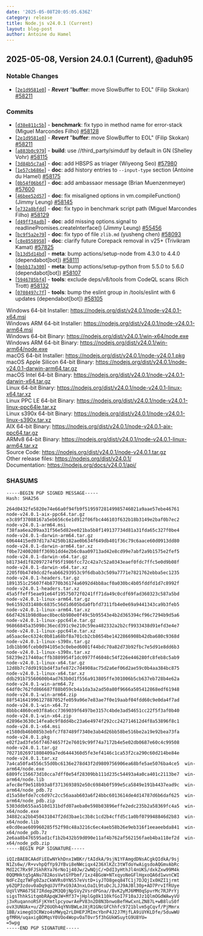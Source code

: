 ```yaml
---
date: '2025-05-08T20:05:05.636Z'
category: release
title: Node.js v24.0.1 (Current)
layout: blog-post
author: Antoine du Hamel
---
```


## 2025-05-08, Version 24.0.1 (Current), @aduh95

### Notable Changes

- \[[`2e1d9581e0`](https://github.com/nodejs/node/commit/2e1d9581e0)] - _**Revert**_ "**buffer**: move SlowBuffer to EOL" (Filip Skokan) [#58211](https://github.com/nodejs/node/pull/58211)

### Commits

- \[[`d38e811c5b`](https://github.com/nodejs/node/commit/d38e811c5b)] - **benchmark**: fix typo in method name for error-stack (Miguel Marcondes Filho) [#58128](https://github.com/nodejs/node/pull/58128)
- \[[`2e1d9581e0`](https://github.com/nodejs/node/commit/2e1d9581e0)] - _**Revert**_ "**buffer**: move SlowBuffer to EOL" (Filip Skokan) [#58211](https://github.com/nodejs/node/pull/58211)
- \[[`a883b0c979`](https://github.com/nodejs/node/commit/a883b0c979)] - **build**: use //third_party/simdutf by default in GN (Shelley Vohr) [#58115](https://github.com/nodejs/node/pull/58115)
- \[[`3d84b5c7a4`](https://github.com/nodejs/node/commit/3d84b5c7a4)] - **doc**: add HBSPS as triager (Wiyeong Seo) [#57980](https://github.com/nodejs/node/pull/57980)
- \[[`1e57cb686e`](https://github.com/nodejs/node/commit/1e57cb686e)] - **doc**: add history entries to `--input-type` section (Antoine du Hamel) [#58175](https://github.com/nodejs/node/pull/58175)
- \[[`0b54f06b6f`](https://github.com/nodejs/node/commit/0b54f06b6f)] - **doc**: add ambassaor message (Brian Muenzenmeyer) [#57600](https://github.com/nodejs/node/pull/57600)
- \[[`46bee52d57`](https://github.com/nodejs/node/commit/46bee52d57)] - **doc**: fix misaligned options in vm.compileFunction() (Jimmy Leung) [#58145](https://github.com/nodejs/node/pull/58145)
- \[[`e732a8bfdd`](https://github.com/nodejs/node/commit/e732a8bfdd)] - **doc**: fix typo in benchmark script path (Miguel Marcondes Filho) [#58129](https://github.com/nodejs/node/pull/58129)
- \[[`d49ff34adb`](https://github.com/nodejs/node/commit/d49ff34adb)] - **doc**: add missing options.signal to readlinePromises.createInterface() (Jimmy Leung) [#55456](https://github.com/nodejs/node/pull/55456)
- \[[`bc9f5a2e79`](https://github.com/nodejs/node/commit/bc9f5a2e79)] - **doc**: fix typo of file `zlib.md` (yusheng chen) [#58093](https://github.com/nodejs/node/pull/58093)
- \[[`c8e8558958`](https://github.com/nodejs/node/commit/c8e8558958)] - **doc**: clarify future Corepack removal in v25+ (Trivikram Kamat) [#57825](https://github.com/nodejs/node/pull/57825)
- \[[`b13d5d14bd`](https://github.com/nodejs/node/commit/b13d5d14bd)] - **meta**: bump actions/setup-node from 4.3.0 to 4.4.0 (dependabot\[bot]) [#58111](https://github.com/nodejs/node/pull/58111)
- \[[`0ebb17a300`](https://github.com/nodejs/node/commit/0ebb17a300)] - **meta**: bump actions/setup-python from 5.5.0 to 5.6.0 (dependabot\[bot]) [#58107](https://github.com/nodejs/node/pull/58107)
- \[[`5946785bf4`](https://github.com/nodejs/node/commit/5946785bf4)] - **tools**: exclude deps/v8/tools from CodeQL scans (Rich Trott) [#58132](https://github.com/nodejs/node/pull/58132)
- \[[`0708497c7f`](https://github.com/nodejs/node/commit/0708497c7f)] - **tools**: bump the eslint group in /tools/eslint with 6 updates (dependabot\[bot]) [#58105](https://github.com/nodejs/node/pull/58105)

Windows 64-bit Installer: https://nodejs.org/dist/v24.0.1/node-v24.0.1-x64.msi \
Windows ARM 64-bit Installer: https://nodejs.org/dist/v24.0.1/node-v24.0.1-arm64.msi \
Windows 64-bit Binary: https://nodejs.org/dist/v24.0.1/win-x64/node.exe \
Windows ARM 64-bit Binary: https://nodejs.org/dist/v24.0.1/win-arm64/node.exe \
macOS 64-bit Installer: https://nodejs.org/dist/v24.0.1/node-v24.0.1.pkg \
macOS Apple Silicon 64-bit Binary: https://nodejs.org/dist/v24.0.1/node-v24.0.1-darwin-arm64.tar.gz \
macOS Intel 64-bit Binary: https://nodejs.org/dist/v24.0.1/node-v24.0.1-darwin-x64.tar.gz \
Linux 64-bit Binary: https://nodejs.org/dist/v24.0.1/node-v24.0.1-linux-x64.tar.xz \
Linux PPC LE 64-bit Binary: https://nodejs.org/dist/v24.0.1/node-v24.0.1-linux-ppc64le.tar.xz \
Linux s390x 64-bit Binary: https://nodejs.org/dist/v24.0.1/node-v24.0.1-linux-s390x.tar.xz \
AIX 64-bit Binary: https://nodejs.org/dist/v24.0.1/node-v24.0.1-aix-ppc64.tar.gz \
ARMv8 64-bit Binary: https://nodejs.org/dist/v24.0.1/node-v24.0.1-linux-arm64.tar.xz \
Source Code: https://nodejs.org/dist/v24.0.1/node-v24.0.1.tar.gz \
Other release files: https://nodejs.org/dist/v24.0.1/ \
Documentation: https://nodejs.org/docs/v24.0.1/api/

### SHASUMS

```
-----BEGIN PGP SIGNED MESSAGE-----
Hash: SHA256

264d0432fe5820e74e66a0f94fb9f51959728149985746021a9aae57ebe46761  node-v24.0.1-aix-ppc64.tar.gz
e3c89f37088167a5eb656c6e1d912f06fbc446103f632b18b3149e2baf0b7ec2  node-v24.0.1-arm64.msi
f38faa6ea209aa31f56e5d82ee021ba5b8f149137734d81a31fda65c327f0be4  node-v24.0.1-darwin-arm64.tar.gz
60644415ed97d17a74250b182ae0b634f649db401f36c79c6aace60d0913dd80  node-v24.0.1-darwin-arm64.tar.xz
f0be72400208ff369b1dd4e2b6c0aa09713ad42e8cd99e7abf2a9b1575e2fef5  node-v24.0.1-darwin-x64.tar.gz
b81734d1f82097274f95f1986fcc72c42a7c52a0343eaef0fdc7ffc5e0d9b08f  node-v24.0.1-darwin-x64.tar.xz
2205f0b4749dcd2feab66293953c9f6dbab3c509a7771e7821762ebba5ec1235  node-v24.0.1-headers.tar.gz
1891351c25607f4b8770b36174a6092d4bb8acf0a030bc4b05fddfd1d7c8992f  node-v24.0.1-headers.tar.xz
45a5ffeff5eae91e64f19575072f0241ff71da49c0cdf69fad360323c587a5bd  node-v24.0.1-linux-arm64.tar.gz
9e61592d31480c6835c56d1d605bda0fbfd7311fb4e0e69a9441343ca9b3feb5  node-v24.0.1-linux-arm64.tar.xz
66d74261b98d0aec8bec6b980e0f49c5b95543e4b2d365394cf96c7294b9d5a6  node-v24.0.1-linux-ppc64le.tar.gz
96866845a35098c36ecd391c9e210c59ea482332a2b2cf9933438d91efd3e4e7  node-v24.0.1-linux-ppc64le.tar.xz
a65aac6ec6324c0b81a68bf8a701cb2cb8654be1422866908b42dba680c9368d  node-v24.0.1-linux-s390x.tar.gz
1db1bb96fceb0d94105e3c0ebed6001f44bdc70a82d73b92fbc7e5d91e8dd6b3  node-v24.0.1-linux-s390x.tar.xz
58239e217440acffb3889954f1dc0977f46048c54f226e446280fc8feb8c5ab9  node-v24.0.1-linux-x64.tar.gz
12d8b7c7dd9191bd4f3afe872c7d4908ac75d2a6ef06d2ae59c0b4aa384bc875  node-v24.0.1-linux-x64.tar.xz
ddb291b75560600b4ad763b0d1f556a913805ffe301006b5cb637eb728b4e62a  node-v24.0.1-win-arm64.7z
64df0c762fd866687f88b059cb4a1da3a2ad50a80f9666a505412868edf61948  node-v24.0.1-win-arm64.zip
88f541641996127887052fe059a96e7e83ae7f0e19aabf04fdd60c9e0da4f7ad  node-v24.0.1-win-x64.7z
8bbbc4860ce03f8a6cc7369039f6497be3157c4bde3ad54651cc22f5f3af0b40  node-v24.0.1-win-x64.zip
d2896e3630c14fea0c9f8dd4bc23a6e4974f292cc242714612d4f8a53896f8c1  node-v24.0.1-x64.msi
e1580db46b085b3ebfc7f87489f7340e3ab4d26bb58be516be2a19e92bea73fa  node-v24.0.1.pkg
e02f2ad3fe56f74674657f2e76019c99f74a7172b4e5e02db0687e60c4c99508  node-v24.0.1.tar.gz
70271026971808409a7ed6444360d5fe3ef4146c1ca53f2ca290c60d214be84e  node-v24.0.1.tar.xz
7a4ca50fa4556c55d0bc6136e278d43f2d9809756906ea68bfe5ae5076ba4ce5  win-arm64/node.exe
6809fc156673d10cca7dff0e54f28309bb111d235c54493a4a0ca401c2113be7  win-arm64/node.lib
afec8ef9e518b93a8f3713693892e50c6984b0f599e5ca5849e191b4437ead9c  win-arm64/node_pdb.7z
d15a58efde7cc6d97c2cc56aaab603a6f24bbc6013614de4d14787d6b6daf625  win-arm64/node_pdb.zip
5303ddb655aa510d131bdfd07aeba0e598b03896effe2edc235b2a58369fc4a5  win-x64/node.exe
34882ca2bb450431047f2dd3bae1c3b8c1cd2b4cffd5c1a0bf079948846d2b83  win-x64/node.lib
e0cd0eae609960285f52f98c48a3216c6ec4aeb58b26e9eb316f1eeaeebda841  win-x64/node_pdb.7z
2e6aa8b476595ad1cf1b2b432b59d090e11af4b762af562156faeb4ba118ef2d  win-x64/node_pdb.zip
-----BEGIN PGP SIGNATURE-----

iQIzBAEBCAAdFiEEwNYkhDnx1WBKr/tAIdkA/9sjN1YFAmgdDNsACgkQIdkA/9sj
N1Zs6w//R+vvhpQfYp9JYBvi8eNWciqx4236XlKZc3tWTdoYwAigsdoAQGmvAbRc
MdI2C7Rx9FJSkhRYa76rNo1j40Jw/2wNQjC/+DdI3yHthJl4nUKS/dxkZxw99M4k
0QQMHktq5gANu782AosVwtGYPbmf/1xz4BGoW+NTxqyoNeGFlHgxoQA6d1wvnCWI
NdFcZqzTWFg0ZazCkWVRs0YNS57eVstD+iyJTO8geq84TC1j7DJQjIx0HZI1jrmt
y6ZQP3zdov0aDq9qUJVfPxG9JA3nxLOaIL9tuDcJLJJ9AJBl30p+AD7PrvIfRUye
UqVlVMA675E7IRdep2M3Q0jNpSVy2VsrdPGna//BvK2yMJ6MM0qSpvrMc7RJPrYj
sigsThhkSitqmbRApqWJW+Mf37+jHplGg0k110kfGoI7F10aJJz1QlmOGdWAwyVU
j3xRuqannoRSFjKYmtlpcyowrAePV83n2D8N3bnwoBefHwCxnLZN87L+wB8luS0f
ovX3UNUAx+u/ZP26UOh4qYNVBWLeJXjR1GNcGFChhfc9721blvm5gCqvf/PjMmrx
1BB/ximegO3CRWzo4sMWyq2rLDHEPJMImcYbnP4J2J7MjfLA9iUYKLDfe/5duwWU
gfMRH/uqaxigBOMqsY0VOo4WopvOaT0vr5f3hGUkWSuytG9U8YU=
=5wpg
-----END PGP SIGNATURE-----
```
